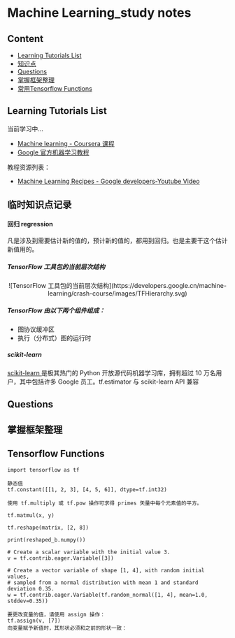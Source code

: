 # Machine Learning_study notes

## Content
- [Learning Tutorials List](#learning_tuto)
- [知识点](#knowledge)
- [Questions](#questions)
- [掌握框架整理](#framework)
- [常用Tensorflow Functions](#tensorflow_functions)


## <h2 id="learning_tuto">Learning Tutorials List</h2>
当前学习中...

- [Machine learning - Coursera 课程](https://www.coursera.org/learn/machine-learning/home/welcome)
- [Google 官方机器学习教程](https://developers.google.cn/machine-learning/crash-course/)

教程资源列表：

- [Machine Learning Recipes - Google developers-Youtube Video](https://www.youtube.com/watch?v=cKxRvEZd3Mw&list=PLOU2XLYxmsIIuiBfYad6rFYQU_jL2ryal)



## <h2 id="knowledge">临时知识点记录</h2>

#### 回归 regression
凡是涉及到需要估计新的值的，预计新的值的，都用到回归。也是主要干这个估计新值用的。

##### TensorFlow 工具包的当前层次结构
<center> 
![TensorFlow 工具包的当前层次结构](https://developers.google.cn/machine-learning/crash-course/images/TFHierarchy.svg) 
</center>

##### TensorFlow 由以下两个组件组成：

- 图协议缓冲区
- 执行（分布式）图的运行时 

#####  scikit-learn 
[scikit-learn ](https://scikit-learn.org/stable/)是极其热门的 Python 开放源代码机器学习库，拥有超过 10 万名用户，其中包括许多 Google 员工。tf.estimator 与 scikit-learn API 兼容


## <h2 id="questions">Questions</h2>

## <h2 id="framework">掌握框架整理</h2>

## <h2 id="tensorflow_functions">Tensorflow Functions</h2>

```
import tensorflow as tf

静态值 
tf.constant([[1, 2, 3], [4, 5, 6]], dtype=tf.int32)

使用 tf.multiply 或 tf.pow 操作可求得 primes 矢量中每个元素值的平方。

tf.matmul(x, y)

tf.reshape(matrix, [2, 8])

print(reshaped_b.numpy())

# Create a scalar variable with the initial value 3.
v = tf.contrib.eager.Variable([3])

# Create a vector variable of shape [1, 4], with random initial values,
# sampled from a normal distribution with mean 1 and standard deviation 0.35.
w = tf.contrib.eager.Variable(tf.random_normal([1, 4], mean=1.0, stddev=0.35))

要更改变量的值，请使用 assign 操作：
tf.assign(v, [7])
向变量赋予新值时，其形状必须和之前的形状一致：


```


